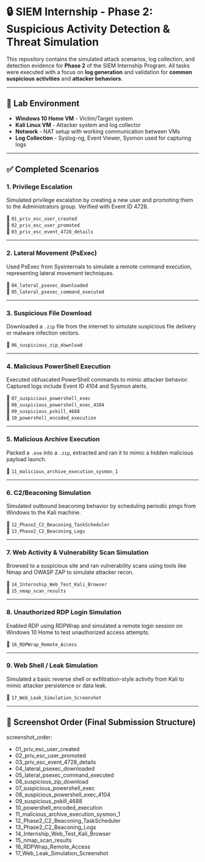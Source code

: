 # 🔒 SIEM Internship - Phase 2: Suspicious Activity Detection & Threat Simulation

This repository contains the simulated attack scenarios, log collection, and detection evidence for **Phase 2** of the SIEM Internship Program. All tasks were executed with a focus on **log generation** and validation for **common suspicious activities** and **attacker behaviors**.

---

## 🔧 Lab Environment

- **Windows 10 Home VM** - Victim/Target system  
- **Kali Linux VM** - Attacker system and log collector  
- **Network** - NAT setup with working communication between VMs  
- **Log Collection** - Syslog-ng, Event Viewer, Sysmon used for capturing logs  

---

## ✅ Completed Scenarios

### 1. Privilege Escalation  
Simulated privilege escalation by creating a new user and promoting them to the Administrators group. Verified with Event ID 4728.

📸 `01_priv_esc_user_created`  
📸 `02_priv_esc_user_promoted`  
📸 `03_priv_esc_event_4728_details`

---

### 2. Lateral Movement (PsExec)  
Used PsExec from Sysinternals to simulate a remote command execution, representing lateral movement techniques.

📸 `04_lateral_psexec_downloaded`  
📸 `05_lateral_psexec_command_executed`

---

### 3. Suspicious File Download  
Downloaded a `.zip` file from the internet to simulate suspicious file delivery or malware infection vectors.

📸 `06_suspicious_zip_download`

---

### 4. Malicious PowerShell Execution  
Executed obfuscated PowerShell commands to mimic attacker behavior. Captured logs include Event ID 4104 and Sysmon alerts.

📸 `07_suspicious_powershell_exec`  
📸 `08_suspicious_powershell_exec_4104`  
📸 `09_suspicious_pskill_4688`  
📸 `10_powershell_encoded_execution`

---

### 5. Malicious Archive Execution  
Packed a `.exe` into a `.zip`, extracted and ran it to mimic a hidden malicious payload launch.

📸 `11_malicious_archive_execution_sysmon_1`

---

### 6. C2/Beaconing Simulation  
Simulated outbound beaconing behavior by scheduling periodic pings from Windows to the Kali machine.

📸 `12_Phase2_C2_Beaconing_TaskScheduler`  
📸 `13_Phase2_C2_Beaconing_Logs`

---

### 7. Web Activity & Vulnerability Scan Simulation  
Browsed to a suspicious site and ran vulnerability scans using tools like Nmap and OWASP ZAP to simulate attacker recon.

📸 `14_Internship_Web_Test_Kali_Browser`  
📸 `15_nmap_scan_results`

---

### 8. Unauthorized RDP Login Simulation  
Enabled RDP using RDPWrap and simulated a remote login session on Windows 10 Home to test unauthorized access attempts.

📸 `16_RDPWrap_Remote_Access`

---

### 9. Web Shell / Leak Simulation  
Simulated a basic reverse shell or exfiltration-style activity from Kali to mimic attacker persistence or data leak.

📸 `17_Web_Leak_Simulation_Screenshot`

---

## 📂 Screenshot Order (Final Submission Structure)

screenshot_order:
  - 01_priv_esc_user_created
  - 02_priv_esc_user_promoted
  - 03_priv_esc_event_4728_details
  - 04_lateral_psexec_downloaded
  - 05_lateral_psexec_command_executed
  - 06_suspicious_zip_download
  - 07_suspicious_powershell_exec
  - 08_suspicious_powershell_exec_4104
  - 09_suspicious_pskill_4688
  - 10_powershell_encoded_execution
  - 11_malicious_archive_execution_sysmon_1
  - 12_Phase2_C2_Beaconing_TaskScheduler
  - 13_Phase2_C2_Beaconing_Logs
  - 14_Internship_Web_Test_Kali_Browser
  - 15_nmap_scan_results
  - 16_RDPWrap_Remote_Access
  - 17_Web_Leak_Simulation_Screenshot

